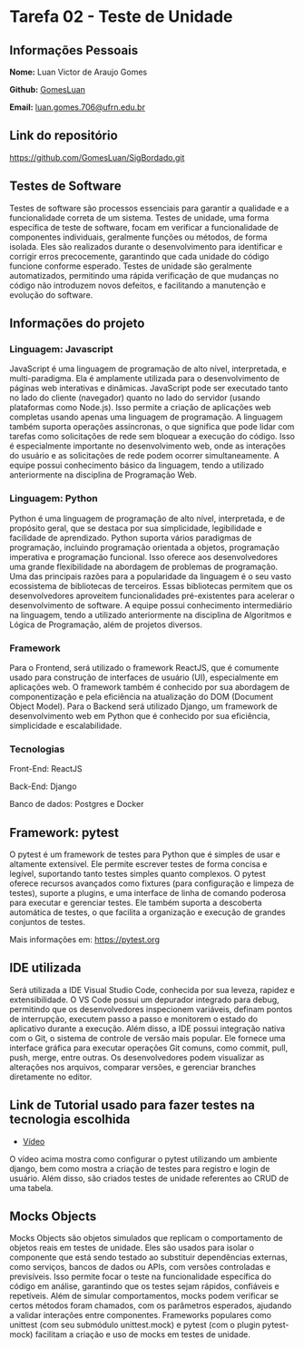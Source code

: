 # Tarefa 02 - Teste de Unidade

## Informações Pessoais

**Nome:** Luan Victor de Araujo Gomes

**Github:** [GomesLuan](https://github.com/GomesLuan)

**Email:** luan.gomes.706@ufrn.edu.br

## Link do repositório

https://github.com/GomesLuan/SigBordado.git

## Testes de Software

Testes de software são processos essenciais para garantir a qualidade e a funcionalidade correta de um sistema. Testes de unidade, uma forma específica de teste de software, focam em verificar a funcionalidade de componentes individuais, geralmente funções ou métodos, de forma isolada. Eles são realizados durante o desenvolvimento para identificar e corrigir erros precocemente, garantindo que cada unidade do código funcione conforme esperado. Testes de unidade são geralmente automatizados, permitindo uma rápida verificação de que mudanças no código não introduzem novos defeitos, e facilitando a manutenção e evolução do software.

## Informações do projeto

### Linguagem: Javascript

JavaScript é uma linguagem de programação de alto nível, interpretada, e multi-paradigma. Ela é amplamente utilizada para o desenvolvimento de páginas web interativas e dinâmicas. JavaScript pode ser executado tanto no lado do cliente (navegador) quanto no lado do servidor (usando plataformas como Node.js). Isso permite a criação de aplicações web completas usando apenas uma linguagem de programação. A linguagem também suporta operações assíncronas, o que significa que pode lidar com tarefas como solicitações de rede sem bloquear a execução do código. Isso é especialmente importante no desenvolvimento web, onde as interações do usuário e as solicitações de rede podem ocorrer simultaneamente. A equipe possui conhecimento básico da linguagem, tendo a utilizado anteriormente na disciplina de Programação Web.

### Linguagem: Python

Python é uma linguagem de programação de alto nível, interpretada, e de propósito geral, que se destaca por sua simplicidade, legibilidade e facilidade de aprendizado. Python suporta vários paradigmas de programação, incluindo programação orientada a objetos, programação imperativa e programação funcional. Isso oferece aos desenvolvedores uma grande flexibilidade na abordagem de problemas de programação. Uma das principais razões para a popularidade da linguagem é o seu vasto ecossistema de bibliotecas de terceiros. Essas bibliotecas permitem que os desenvolvedores aproveitem funcionalidades pré-existentes para acelerar o desenvolvimento de software. A equipe possui conhecimento intermediário na linguagem, tendo a utilizado anteriormente na disciplina de Algoritmos e Lógica de Programação, além de projetos diversos.

### Framework

Para o Frontend, será utilizado o framework ReactJS, que é comumente usado para construção de interfaces de usuário (UI), especialmente em aplicações web. O framework também é conhecido por sua abordagem de componentização e pela eficiência na atualização do DOM (Document Object Model). Para o Backend será utilizado Django, um framework de desenvolvimento web em Python que é conhecido por sua eficiência, simplicidade e escalabilidade.

### Tecnologias

Front-End: ReactJS

Back-End: Django

Banco de dados: Postgres e Docker

## Framework: pytest

O pytest é um framework de testes para Python que é simples de usar e altamente extensível. Ele permite escrever testes de forma concisa e legível, suportando tanto testes simples quanto complexos. O pytest oferece recursos avançados como fixtures (para configuração e limpeza de testes), suporte a plugins, e uma interface de linha de comando poderosa para executar e gerenciar testes. Ele também suporta a descoberta automática de testes, o que facilita a organização e execução de grandes conjuntos de testes.

Mais informações em: https://pytest.org

## IDE utilizada

Será utilizada a IDE Visual Studio Code, conhecida por sua leveza, rapidez e extensibilidade. O VS Code possui um depurador integrado para debug, permitindo que os desenvolvedores inspecionem variáveis, definam pontos de interrupção, executem passo a passo e monitorem o estado do aplicativo durante a execução. Além disso, a IDE possui integração nativa com o Git, o sistema de controle de versão mais popular. Ele fornece uma interface gráfica para executar operações Git comuns, como commit, pull, push, merge, entre outras. Os desenvolvedores podem visualizar as alterações nos arquivos, comparar versões, e gerenciar branches diretamente no editor.

## Link de Tutorial usado para fazer testes na tecnologia escolhida

* [Vídeo](https://www.youtube.com/watch?v=0OOS7sbVn4U)

O vídeo acima mostra como configurar o pytest utilizando um ambiente django, bem como mostra a criação de testes para registro e login de usuário. Além disso, são criados testes de unidade referentes ao CRUD de uma tabela.

## Mocks Objects

Mocks Objects são objetos simulados que replicam o comportamento de objetos reais em testes de unidade. Eles são usados para isolar o componente que está sendo testado ao substituir dependências externas, como serviços, bancos de dados ou APIs, com versões controladas e previsíveis. Isso permite focar o teste na funcionalidade específica do código em análise, garantindo que os testes sejam rápidos, confiáveis e repetíveis. Além de simular comportamentos, mocks podem verificar se certos métodos foram chamados, com os parâmetros esperados, ajudando a validar interações entre componentes. Frameworks populares como unittest (com seu submódulo unittest.mock) e pytest (com o plugin pytest-mock) facilitam a criação e uso de mocks em testes de unidade.
